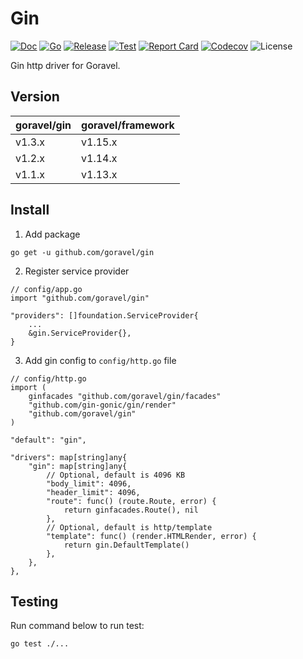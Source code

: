 # Gin

[![Doc](https://pkg.go.dev/badge/github.com/goravel/gin)](https://pkg.go.dev/github.com/goravel/gin)
[![Go](https://img.shields.io/github/go-mod/go-version/goravel/gin)](https://go.dev/)
[![Release](https://img.shields.io/github/release/goravel/gin.svg)](https://github.com/goravel/gin/releases)
[![Test](https://github.com/goravel/gin/actions/workflows/test.yml/badge.svg)](https://github.com/goravel/gin/actions)
[![Report Card](https://goreportcard.com/badge/github.com/goravel/gin)](https://goreportcard.com/report/github.com/goravel/gin)
[![Codecov](https://codecov.io/gh/goravel/gin/branch/master/graph/badge.svg)](https://codecov.io/gh/goravel/gin)
![License](https://img.shields.io/github/license/goravel/gin)

Gin http driver for Goravel.

## Version

| goravel/gin | goravel/framework |
|-------------|-------------------|
| v1.3.x      | v1.15.x           |
| v1.2.x      | v1.14.x           |
| v1.1.x      | v1.13.x           |

## Install

1. Add package

```
go get -u github.com/goravel/gin
```

2. Register service provider

```
// config/app.go
import "github.com/goravel/gin"

"providers": []foundation.ServiceProvider{
    ...
    &gin.ServiceProvider{},
}
```

3. Add gin config to `config/http.go` file

```
// config/http.go
import (
    ginfacades "github.com/goravel/gin/facades"
    "github.com/gin-gonic/gin/render"
    "github.com/goravel/gin"
)

"default": "gin",

"drivers": map[string]any{
    "gin": map[string]any{
        // Optional, default is 4096 KB
        "body_limit": 4096,
        "header_limit": 4096,
        "route": func() (route.Route, error) {
            return ginfacades.Route(), nil
        },
        // Optional, default is http/template
        "template": func() (render.HTMLRender, error) {
            return gin.DefaultTemplate()
        },
    },
},
```

## Testing

Run command below to run test:

```
go test ./...
```
